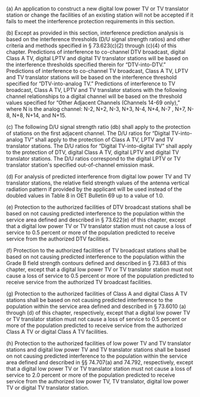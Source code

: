 (a) An application to construct a new digital low power TV or TV translator station or change the facilities of an existing station will not be accepted if it fails to meet the interference protection requirements in this section.

(b) Except as provided in this section, interference prediction analysis is based on the interference thresholds (D/U signal strength ratios) and other criteria and methods specified in § 73.623(c)(2) through (c)(4) of this chapter. Predictions of interference to co-channel DTV broadcast, digital Class A TV, digital LPTV and digital TV translator stations will be based on the interference thresholds specified therein for “DTV-into-DTV.” Predictions of interference to co-channel TV broadcast, Class A TV, LPTV and TV translator stations will be based on the interference threshold specified for “DTV-into-analog TV.” Predictions of interference to TV broadcast, Class A TV, LPTV and TV translator stations with the following channel relationships to a digital channel will be based on the threshold values specified for “Other Adjacent Channels (Channels 14-69 only),” where N is the analog channel: N-2, N+2, N-3, N+3, N-4, N+4, N-7 , N+7, N-8, N+8, N+14, and N+15.

(c) The following D/U signal strength ratio (db) shall apply to the protection of stations on the first adjacent channel. The D/U ratios for “Digital TV-into-analog TV” shall apply to the protection of Class A TV, LPTV and TV translator stations. The D/U ratios for “Digital TV-into-digital TV” shall apply to the protection of DTV, digital Class A TV, digital LPTV and digital TV translator stations. The D/U ratios correspond to the digital LPTV or TV translator station's specified out-of-channel emission mask.

(d) For analysis of predicted interference from digital low power TV and TV translator stations, the relative field strength values of the antenna vertical radiation pattern if provided by the applicant will be used instead of the doubled values in Table 8 in OET Bulletin 69 up to a value of 1.0.

(e) Protection to the authorized facilities of DTV broadcast stations shall be based on not causing predicted interference to the population within the service area defined and described in § 73.622(e) of this chapter, except that a digital low power TV or TV translator station must not cause a loss of service to 0.5 percent or more of the population predicted to receive service from the authorized DTV facilities.

(f) Protection to the authorized facilities of TV broadcast stations shall be based on not causing predicted interference to the population within the Grade B field strength contours defined and described in § 73.683 of this chapter, except that a digital low power TV or TV translator station must not cause a loss of service to 0.5 percent or more of the population predicted to receive service from the authorized TV broadcast facilities.

(g) Protection to the authorized facilities of Class A and digital Class A TV stations shall be based on not causing predicted interference to the population within the service area defined and described in § 73.6010 (a) through (d) of this chapter, respectively, except that a digital low power TV or TV translator station must not cause a loss of service to 0.5 percent or more of the population predicted to receive service from the authorized Class A TV or digital Class A TV facilities.

(h) Protection to the authorized facilities of low power TV and TV translator stations and digital low power TV and TV translator stations shall be based on not causing predicted interference to the population within the service area defined and described in §§ 74.707(a) and 74.792, respectively, except that a digital low power TV or TV translator station must not cause a loss of service to 2.0 percent or more of the population predicted to receive service from the authorized low power TV, TV translator, digital low power TV or digital TV translator station.


